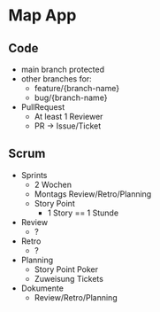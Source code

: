 # Map App
## Code

- main branch protected
- other branches for:
  - feature/{branch-name}
  - bug/{branch-name}
- PullRequest
  - At least 1 Reviewer
  - PR -> Issue/Ticket

## Scrum

- Sprints
  - 2 Wochen
  - Montags Review/Retro/Planning
  - Story Point
    - 1 Story == 1 Stunde
- Review
  - ?
- Retro
  - ?
- Planning
  - Story Point Poker
  - Zuweisung Tickets
- Dokumente
  - Review/Retro/Planning
